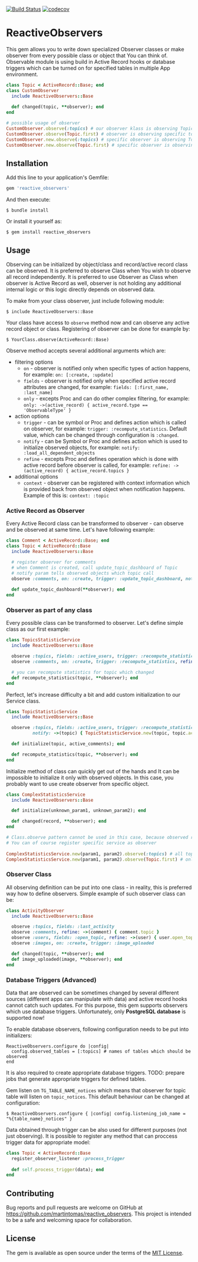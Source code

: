 [![Build Status](https://travis-ci.com/martintomas/reactive_observers.svg?branch=master)](https://travis-ci.com/martintomas/reactive_observers)
[![codecov](https://codecov.io/gh/martintomas/reactive_observers/branch/master/graph/badge.svg)](https://codecov.io/gh/martintomas/reactive_observers)

# ReactiveObservers

This gem allows you to write down specialized Observer classes or make observer from every possible class or object that You can think of. Observable module is using build in Active Record hooks or database triggers which can be turned on for specified tables in multiple App environment.

```ruby
class Topic < ActiveRecord::Base; end
class CustomObserver
  include ReactiveObservers::Base
  
  def changed(topic, **observer); end
end

# possible usage of observer
CustomObserver.observe(:topics) # our observer klass is observing Topic (Active Record klass)
CustomObserver.observe(Topic.first) # observer is observing specific topic
CustomObserver.new.observe(:topics) # specific observer is observing Topic
CustomObserver.new.observe(Topic.first) # specific observer is observing specific topic
```

## Installation

Add this line to your application's Gemfile:

```ruby
gem 'reactive_observers'
```

And then execute:

    $ bundle install

Or install it yourself as:

    $ gem install reactive_observers

## Usage

Observing can be initialized by object/class and record/active record class can be observed. It is preferred to observe Class when You wish to observe all record independently. It is preferred to use Observer as Class when observer is Active Record as well, observer is not holding any additional internal logic or this logic directly depends on observed data.

To make from your class observer, just include following module:

    $ include ReactiveObservers::Base

Your class have access to `observe` method now and can observe any active record object or class. Registering of observer can be done for example by:

    $ YourClass.observe(ActiveRecord::Base)
    
Observe method accepts several additional arguments which are:
* filtering options
    * `on` - observer is notified only when specific types of action happens, for example: `on: [:create, :update]`
    * `fields` - observer is notified only when specified active record attributes are changed, for example: `fields: [:first_name, :last_name]`
    * `only` - excepts Proc and can do other complex filtering, for example: `only: ->(active_record) { active_record.type == 'ObservableType' }`
* action options
    * `trigger` - can be symbol or Proc and defines action which is called on observer, for example: `trigger: :recompute_statistics`. Default value, which can be changed through configuration is `:changed`. 
    * `notify` - can be Symbol or Proc and defines action which is used to initialize observed objects, for example: `notify: :load_all_dependent_objects`
    * `refine` - excepts Proc and defines operation which is done with active record before observer is called, for example: `refine: ->(active_record) { active_record.topics }`
* additional options
    * `context` - observer can be registered with context information which is provided back from observed object when notification happens. Example of this is: `context: :topic`

### Active Record as Observer

Every Active Record class can be transformed to observer - can observe and be observed at same time. Let's have following example:

```ruby
class Comment < ActiveRecord::Base; end
class Topic < ActiveRecord::Base
  include ReactiveObservers::Base

  # register observer for comments
  # when Comment is created, call update_topic_dashboard of Topic
  # notify param tells observed objects which topic call
  observe :comments, on: :create, trigger: :update_topic_dashboard, notify: ->(comment) { comment.topic }
  
  def update_topic_dashboard(**observer); end
end
```

### Observer as part of any class

Every possible class can be transformed to observer. Let's define simple class as our first example:

```ruby
class TopicsStatisticService
  include ReactiveObservers::Base

  observe :topics, fields: :active_users, trigger: :recompute_statistics
  observe :comments, on: :create, trigger: :recompute_statistics, refine: ->(comment) { comment.topic }

  # you can recompute statistics for topic which changed
  def recompute_statistics(topic, **observer); end
end
```

Perfect, let's increase difficulty a bit and add custom initialization to our Service class.

```ruby
class TopicStatisticService
  include ReactiveObservers::Base

  observe :topics, fields: :active_users, trigger: :recompute_statistics, only: -> (topic) { topic.active? },
          notify: ->(topic) { TopicStatisticService.new(topic, topic.active_comments) }

  def initialize(topic, active_comments); end

  def recompute_statistics(topic, **observer); end
end
```

Initialize method of class can quickly get out of the hands and It can be impossible to initialize it only with observed objects. In this case, you probably want to use create observer from specific object.

```ruby
class ComplexStatisticsService
  include ReactiveObservers::Base

  def initialize(unknown_param1, unknown_param2); end

  def changed(record, **observer); end
end

# Class.observe pattern cannot be used in this case, because observed record cannot probably instantiate this service.
# You can of course register specific service as observer
 
ComplexStatisticsService.new(param1, param2).observe(:topics) # all topics will be observed
ComplexStatisticsService.new(param1, param2).observe(Topic.first) # only first topic will be observed
```

### Observer Class

All observing definition can be put into one class - in reality, this is preferred way how to define observers. Simple example of such observer class can be:

```ruby
class ActivityObserver
  include ReactiveObservers::Base

  observe :topics, fields: :last_activity
  observe :comments, refine: ->(comment) { comment.topic }
  observe :users, fields: :open_topic, refine: ->(user) { user.open_topic }
  observe :images, on: :create, trigger: :image_uploaded

  def changed(topic, **observer); end
  def image_uploaded(image, **observer); end
end
```

### Database Triggers (Advanced)

Data that are observed can be sometimes changed by several different sources (different apps can manipulate with data) and active record hooks cannot catch such updates. For this purpose, this gem supports observers which use database triggers. Unfortunately, only __PostgreSQL database__ is supported now!

To enable database observers, following configuration needs to be put into initializers:

    ReactiveObservers.configure do |config| 
      config.observed_tables = [:topics] # names of tables which should be observed
    end
    
It is also required to create appropriate database triggers. TODO: prepare jobs that generate appropriate triggers for defined tables.

Gem listen on `TG_TABLE_NAME_notices` which means that observer for topic table will listen on `topic_notices`. This default behaviour can be changed at configuration:

    $ ReactiveObservers.configure { |config| config.listening_job_name = "%{table_name}_notices" }
    
Data obtained through trigger can be also used for different purposes (not just observing). It is possible to register any method that can proccess trigger data for appropriate model:

```ruby
class Topic < ActiveRecord::Base
  register_observer_listener :process_trigger
  
  def self.process_trigger(data); end
end
```

## Contributing

Bug reports and pull requests are welcome on GitHub at https://github.com/martintomas/reactive_observers. This project is intended to be a safe and welcoming space for collaboration.

## License

The gem is available as open source under the terms of the [MIT License](https://opensource.org/licenses/MIT).

